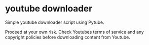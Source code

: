 # youtube downloader
Simple youtube downloader script using Pytube.

Proceed at your own risk. Check Youtubes terms of service and any copyright policies before downloading content from Youtube.
